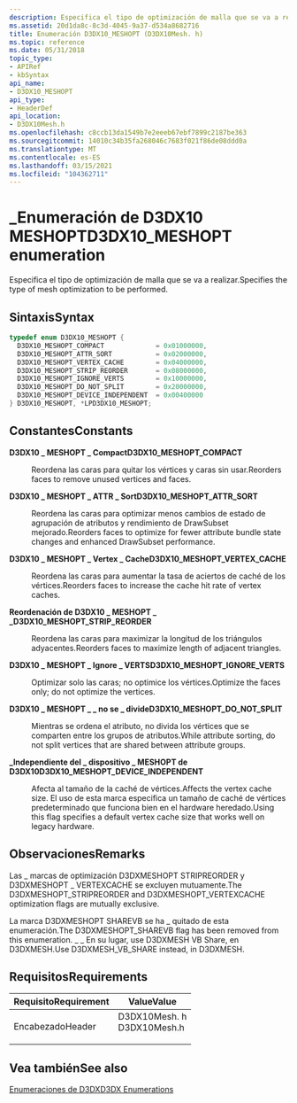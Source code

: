 ```yaml
---
description: Especifica el tipo de optimización de malla que se va a realizar.
ms.assetid: 20d1da8c-8c3d-4045-9a37-d534a8682716
title: Enumeración D3DX10_MESHOPT (D3DX10Mesh. h)
ms.topic: reference
ms.date: 05/31/2018
topic_type:
- APIRef
- kbSyntax
api_name:
- D3DX10_MESHOPT
api_type:
- HeaderDef
api_location:
- D3DX10Mesh.h
ms.openlocfilehash: c8ccb13da1549b7e2eeeb67ebf7899c2187be363
ms.sourcegitcommit: 14010c34b35fa268046c7683f021f86de08ddd0a
ms.translationtype: MT
ms.contentlocale: es-ES
ms.lasthandoff: 03/15/2021
ms.locfileid: "104362711"
---
```

# <a name="d3dx10_meshopt-enumeration"></a><span data-ttu-id="06c40-103">\_Enumeración de D3DX10 MESHOPT</span><span class="sxs-lookup"><span data-stu-id="06c40-103">D3DX10\_MESHOPT enumeration</span></span>

<span data-ttu-id="06c40-104">Especifica el tipo de optimización de malla que se va a realizar.</span><span class="sxs-lookup"><span data-stu-id="06c40-104">Specifies the type of mesh optimization to be performed.</span></span>

## <a name="syntax"></a><span data-ttu-id="06c40-105">Sintaxis</span><span class="sxs-lookup"><span data-stu-id="06c40-105">Syntax</span></span>


```C++
typedef enum D3DX10_MESHOPT { 
  D3DX10_MESHOPT_COMPACT             = 0x01000000,
  D3DX10_MESHOPT_ATTR_SORT           = 0x02000000,
  D3DX10_MESHOPT_VERTEX_CACHE        = 0x04000000,
  D3DX10_MESHOPT_STRIP_REORDER       = 0x08000000,
  D3DX10_MESHOPT_IGNORE_VERTS        = 0x10000000,
  D3DX10_MESHOPT_DO_NOT_SPLIT        = 0x20000000,
  D3DX10_MESHOPT_DEVICE_INDEPENDENT  = 0x00400000
} D3DX10_MESHOPT, *LPD3DX10_MESHOPT;
```



## <a name="constants"></a><span data-ttu-id="06c40-106">Constantes</span><span class="sxs-lookup"><span data-stu-id="06c40-106">Constants</span></span>

<dl> <dt>

<span data-ttu-id="06c40-107"><span id="D3DX10_MESHOPT_COMPACT"></span><span id="d3dx10_meshopt_compact"></span>**D3DX10 \_ MESHOPT \_ Compact**</span><span class="sxs-lookup"><span data-stu-id="06c40-107"><span id="D3DX10_MESHOPT_COMPACT"></span><span id="d3dx10_meshopt_compact"></span>**D3DX10\_MESHOPT\_COMPACT**</span></span>
</dt> <dd>

<span data-ttu-id="06c40-108">Reordena las caras para quitar los vértices y caras sin usar.</span><span class="sxs-lookup"><span data-stu-id="06c40-108">Reorders faces to remove unused vertices and faces.</span></span>

</dd> <dt>

<span data-ttu-id="06c40-109"><span id="D3DX10_MESHOPT_ATTR_SORT"></span><span id="d3dx10_meshopt_attr_sort"></span>**D3DX10 \_ MESHOPT \_ ATTR \_ Sort**</span><span class="sxs-lookup"><span data-stu-id="06c40-109"><span id="D3DX10_MESHOPT_ATTR_SORT"></span><span id="d3dx10_meshopt_attr_sort"></span>**D3DX10\_MESHOPT\_ATTR\_SORT**</span></span>
</dt> <dd>

<span data-ttu-id="06c40-110">Reordena las caras para optimizar menos cambios de estado de agrupación de atributos y rendimiento de DrawSubset mejorado.</span><span class="sxs-lookup"><span data-stu-id="06c40-110">Reorders faces to optimize for fewer attribute bundle state changes and enhanced DrawSubset performance.</span></span>

</dd> <dt>

<span data-ttu-id="06c40-111"><span id="D3DX10_MESHOPT_VERTEX_CACHE"></span><span id="d3dx10_meshopt_vertex_cache"></span>**D3DX10 \_ MESHOPT \_ Vertex \_ Cache**</span><span class="sxs-lookup"><span data-stu-id="06c40-111"><span id="D3DX10_MESHOPT_VERTEX_CACHE"></span><span id="d3dx10_meshopt_vertex_cache"></span>**D3DX10\_MESHOPT\_VERTEX\_CACHE**</span></span>
</dt> <dd>

<span data-ttu-id="06c40-112">Reordena las caras para aumentar la tasa de aciertos de caché de los vértices.</span><span class="sxs-lookup"><span data-stu-id="06c40-112">Reorders faces to increase the cache hit rate of vertex caches.</span></span>

</dd> <dt>

<span data-ttu-id="06c40-113"><span id="D3DX10_MESHOPT_STRIP_REORDER"></span><span id="d3dx10_meshopt_strip_reorder"></span>**Reordenación de D3DX10 \_ MESHOPT \_ \_**</span><span class="sxs-lookup"><span data-stu-id="06c40-113"><span id="D3DX10_MESHOPT_STRIP_REORDER"></span><span id="d3dx10_meshopt_strip_reorder"></span>**D3DX10\_MESHOPT\_STRIP\_REORDER**</span></span>
</dt> <dd>

<span data-ttu-id="06c40-114">Reordena las caras para maximizar la longitud de los triángulos adyacentes.</span><span class="sxs-lookup"><span data-stu-id="06c40-114">Reorders faces to maximize length of adjacent triangles.</span></span>

</dd> <dt>

<span data-ttu-id="06c40-115"><span id="D3DX10_MESHOPT_IGNORE_VERTS"></span><span id="d3dx10_meshopt_ignore_verts"></span>**D3DX10 \_ MESHOPT \_ Ignore \_ VERTS**</span><span class="sxs-lookup"><span data-stu-id="06c40-115"><span id="D3DX10_MESHOPT_IGNORE_VERTS"></span><span id="d3dx10_meshopt_ignore_verts"></span>**D3DX10\_MESHOPT\_IGNORE\_VERTS**</span></span>
</dt> <dd>

<span data-ttu-id="06c40-116">Optimizar solo las caras; no optimice los vértices.</span><span class="sxs-lookup"><span data-stu-id="06c40-116">Optimize the faces only; do not optimize the vertices.</span></span>

</dd> <dt>

<span data-ttu-id="06c40-117"><span id="D3DX10_MESHOPT_DO_NOT_SPLIT"></span><span id="d3dx10_meshopt_do_not_split"></span>**D3DX10 \_ MESHOPT \_ \_ no se \_ divide**</span><span class="sxs-lookup"><span data-stu-id="06c40-117"><span id="D3DX10_MESHOPT_DO_NOT_SPLIT"></span><span id="d3dx10_meshopt_do_not_split"></span>**D3DX10\_MESHOPT\_DO\_NOT\_SPLIT**</span></span>
</dt> <dd>

<span data-ttu-id="06c40-118">Mientras se ordena el atributo, no divida los vértices que se comparten entre los grupos de atributos.</span><span class="sxs-lookup"><span data-stu-id="06c40-118">While attribute sorting, do not split vertices that are shared between attribute groups.</span></span>

</dd> <dt>

<span data-ttu-id="06c40-119"><span id="D3DX10_MESHOPT_DEVICE_INDEPENDENT"></span><span id="d3dx10_meshopt_device_independent"></span>**\_Independiente del \_ dispositivo \_ MESHOPT de D3DX10**</span><span class="sxs-lookup"><span data-stu-id="06c40-119"><span id="D3DX10_MESHOPT_DEVICE_INDEPENDENT"></span><span id="d3dx10_meshopt_device_independent"></span>**D3DX10\_MESHOPT\_DEVICE\_INDEPENDENT**</span></span>
</dt> <dd>

<span data-ttu-id="06c40-120">Afecta al tamaño de la caché de vértices.</span><span class="sxs-lookup"><span data-stu-id="06c40-120">Affects the vertex cache size.</span></span> <span data-ttu-id="06c40-121">El uso de esta marca especifica un tamaño de caché de vértices predeterminado que funciona bien en el hardware heredado.</span><span class="sxs-lookup"><span data-stu-id="06c40-121">Using this flag specifies a default vertex cache size that works well on legacy hardware.</span></span>

</dd> </dl>

## <a name="remarks"></a><span data-ttu-id="06c40-122">Observaciones</span><span class="sxs-lookup"><span data-stu-id="06c40-122">Remarks</span></span>

<span data-ttu-id="06c40-123">Las \_ marcas de optimización D3DXMESHOPT STRIPREORDER y D3DXMESHOPT \_ VERTEXCACHE se excluyen mutuamente.</span><span class="sxs-lookup"><span data-stu-id="06c40-123">The D3DXMESHOPT\_STRIPREORDER and D3DXMESHOPT\_VERTEXCACHE optimization flags are mutually exclusive.</span></span>

<span data-ttu-id="06c40-124">La marca D3DXMESHOPT SHAREVB se ha \_ quitado de esta enumeración.</span><span class="sxs-lookup"><span data-stu-id="06c40-124">The D3DXMESHOPT\_SHAREVB flag has been removed from this enumeration.</span></span> <span data-ttu-id="06c40-125">\_ \_ En su lugar, use D3DXMESH VB Share, en D3DXMESH.</span><span class="sxs-lookup"><span data-stu-id="06c40-125">Use D3DXMESH\_VB\_SHARE instead, in D3DXMESH.</span></span>

## <a name="requirements"></a><span data-ttu-id="06c40-126">Requisitos</span><span class="sxs-lookup"><span data-stu-id="06c40-126">Requirements</span></span>



| <span data-ttu-id="06c40-127">Requisito</span><span class="sxs-lookup"><span data-stu-id="06c40-127">Requirement</span></span> | <span data-ttu-id="06c40-128">Value</span><span class="sxs-lookup"><span data-stu-id="06c40-128">Value</span></span> |
|-------------------|-----------------------------------------------------------------------------------------|
| <span data-ttu-id="06c40-129">Encabezado</span><span class="sxs-lookup"><span data-stu-id="06c40-129">Header</span></span><br/> | <dl> <span data-ttu-id="06c40-130"><dt>D3DX10Mesh. h</dt></span><span class="sxs-lookup"><span data-stu-id="06c40-130"><dt>D3DX10Mesh.h</dt></span></span> </dl> |



## <a name="see-also"></a><span data-ttu-id="06c40-131">Vea también</span><span class="sxs-lookup"><span data-stu-id="06c40-131">See also</span></span>

<dl> <dt>

[<span data-ttu-id="06c40-132">Enumeraciones de D3DX</span><span class="sxs-lookup"><span data-stu-id="06c40-132">D3DX Enumerations</span></span>](d3d10-graphics-reference-d3dx10-enums.md)
</dt> </dl>

 

 




